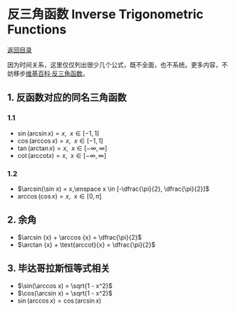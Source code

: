 # 反三角函数 Inverse Trigonometric Functions

[返回目录](index.md)

因为时间关系，这里仅仅列出很少几个公式，既不全面，也不系统。更多内容，不妨移步[维基百科·反三角函数](https://zh.wikipedia.org/wiki/%E5%8F%8D%E4%B8%89%E8%A7%92%E5%87%BD%E6%95%B0)。

## 1. 反函数对应的同名三角函数

### 1.1

* $\sin(\arcsin x) = x,\enspace x \in [-1, 1]$
* $\cos(\arccos x) = x,\enspace x \in [-1, 1]$
* $\tan(\arctan x) = x,\enspace x \in [-\infty, \infty]$
* $\cot(\text{arccot}x) = x,\enspace x \in [-\infty, \infty]$

### 1.2

* $\arcsin(\sin x) = x,\enspace x \in [-\dfrac{\pi}{2}, \dfrac{\pi}{2}]$
* $\arccos(\cos x) = x,\enspace x \in [0, \pi]$

## 2. 余角

* $\arcsin {x} + \arccos {x} = \dfrac{\pi}{2}$
* $\arctan {x} + \text{arccot}{x} = \dfrac{\pi}{2}$

## 3. 毕达哥拉斯恒等式相关

* $\sin(\arccos x) = \sqrt{1 - x^2}$
* $\cos(\arcsin x) = \sqrt{1 - x^2}$
* $\sin(\arccos x) = \cos(\arcsin x)$

<script>
MathJax = {
  tex: {
    inlineMath: [['$', '$'], ['\\(', '\\)']]
  }
};
</script>
<script id="MathJax-script" async
  src="https://cdn.jsdelivr.net/npm/mathjax@3/es5/tex-chtml.js">
</script>
